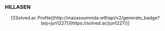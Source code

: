 ### HILLASEN



<div align="center">
[![Solved.ac Profile](http://mazassumnida.wtf/api/v2/generate_badge?boj=jun1227)](https://solved.ac/jun1227/)]

</div>

